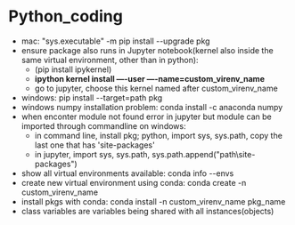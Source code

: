 # Python_coding

* mac: "sys.executable" -m pip install --upgrade pkg
* ensure package also runs in Jupyter notebook(kernel also inside the same virtual environment, other than in python):
    * (pip install ipykernel)
    * **ipython kernel install —-user —-name=custom_virenv_name**
    * go to jupyter, choose this kernel named after custom_virenv_name
* windows: pip install --target=path pkg
* windows numpy installation problem: conda install -c anaconda numpy
* when enconter module not found error in jupyter but module can be imported through commandline on windows:  
  * in command line, install pkg; python, import sys, sys.path, copy the last one that has 'site-packages'  
  * in jupyter, import sys, sys.path, sys.path.append("path\site-packages")  
* show all virtual environments available: conda info --envs
* create new virtual environment using conda: conda create -n custom_virenv_name
* install pkgs with conda: conda install -n custom_virenv_name pkg_name
* class variables are variables being shared with all instances(objects)





